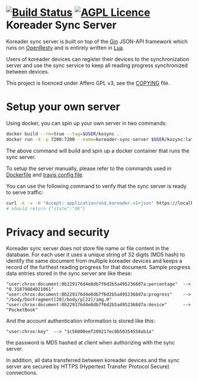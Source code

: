 [![Build Status][travis-badge]][travis-link]
[![AGPL Licence][licence-badge]](COPYING)
Koreader Sync Server
========

Koreader sync server is built on top of the [Gin](http://gin.io) JSON-API
framework which runs on [OpenResty](http://openresty.org/) and is entirely
written in [Lua](http://www.lua.org/).

Users of koreader devices can register their devices to the synchronization
server and use the sync service to keep all reading progress synchronized
between devices.

This project is licenced under Affero GPL v3, see the [COPYING](COPYING) file.

Setup your own server
========
Using docker, you can spin up your own server in two commands:

```bash
docker build --rm=true --tag=$USER/kosync .
docker run -d -p 7200:7200 --name=koreader-sync-server $USER/kosync:latest
```

The above command will build and spin up a docker container that runs the sync
server.

To setup the server manually, please refer to the commands used in
[Dockerfile][dockerfile] and [travis config file][travis-conf].

You can use the following command to verify that the sync server is ready to serve traffic:

```bash
curl -k -v -H "Accept: application/vnd.koreader.v1+json" https://localhost:7200/healthcheck
# should return {"state":"OK"}
```

Privacy and security
========

Koreader sync server does not store file name or file content in the database.
For each user it uses a unique string of 32 digits (MD5 hash) to identify the
same document from multiple koreader devices and keeps a record of the furthest
reading progress for that document. Sample progress data entries stored in the
sync server are like these:
```
"user:chrox:document:0b229176d4e8db7f6d2b5a4952368d7a:percentage"  --> "0.31879884821061"
"user:chrox:document:0b229176d4e8db7f6d2b5a4952368d7a:progress"    --> "/body/DocFragment[20]/body/p[22]/img.0"
"user:chrox:document:0b229176d4e8db7f6d2b5a4952368d7a:device"      --> "PocketBook"
```
And the account authentication information is stored like this:
```
"user:chrox:key"  --> "1c56000eef209217ec0b50354558ab1a"
```
the password is MD5 hashed at client when authorizing with the sync server.

In addition, all data transferred between koreader devices and the sync server
are secured by HTTPS (Hypertext Transfer Protocol Secure) connections.

[travis-badge]:https://travis-ci.org/koreader/koreader-sync-server.svg?branch=master
[travis-link]:https://travis-ci.org/koreader/koreader-sync-server
[travis-conf]:https://github.com/koreader/koreader-sync-server/blob/master/.travis.yml
[licence-badge]:http://img.shields.io/badge/licence-AGPL-brightgreen.svg
[dockerfile]:https://github.com/koreader/koreader-sync-server/blob/master/Dockerfile
